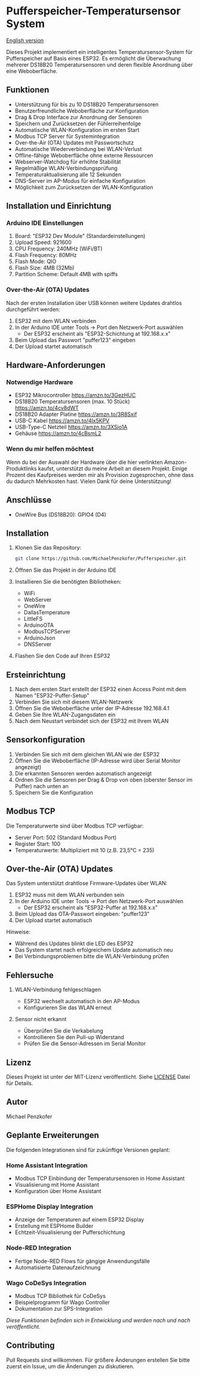 # Pufferspeicher-Temperatursensor System

[English version](README.en.md)

Dieses Projekt implementiert ein intelligentes Temperatursensor-System für Pufferspeicher auf Basis eines ESP32. Es ermöglicht die Überwachung mehrerer DS18B20 Temperatursensoren und deren flexible Anordnung über eine Weboberfläche.

## Funktionen

- Unterstützung für bis zu 10 DS18B20 Temperatursensoren
- Benutzerfreundliche Weboberfläche zur Konfiguration
- Drag & Drop Interface zur Anordnung der Sensoren
- Speichern und Zurücksetzen der Fühlerreihenfolge
- Automatische WLAN-Konfiguration im ersten Start
- Modbus TCP Server für Systemintegration
- Over-the-Air (OTA) Updates mit Passwortschutz
- Automatische Wiederverbindung bei WLAN-Verlust
- Offline-fähige Weboberfläche ohne externe Ressourcen
- Webserver-Watchdog für erhöhte Stabilität
- Regelmäßige WLAN-Verbindungsprüfung
- Temperaturaktualisierung alle 12 Sekunden
- DNS-Server im AP-Modus für einfache Konfiguration
- Möglichkeit zum Zurücksetzen der WLAN-Konfiguration

## Installation und Einrichtung

### Arduino IDE Einstellungen

1. Board: "ESP32 Dev Module" (Standardeinstellungen)
2. Upload Speed: 921600
3. CPU Frequency: 240MHz (WiFi/BT)
4. Flash Frequency: 80MHz
5. Flash Mode: QIO
6. Flash Size: 4MB (32Mb)
7. Partition Scheme: Default 4MB with spiffs

### Over-the-Air (OTA) Updates

Nach der ersten Installation über USB können weitere Updates drahtlos durchgeführt werden:

1. ESP32 mit dem WLAN verbinden
2. In der Arduino IDE unter Tools -> Port den Netzwerk-Port auswählen
   - Der ESP32 erscheint als "ESP32-Schichtung at 192.168.x.x"
3. Beim Upload das Passwort "puffer123" eingeben
4. Der Upload startet automatisch

## Hardware-Anforderungen

### Notwendige Hardware

- ESP32 Mikrocontroller https://amzn.to/3GezHUC
- DS18B20 Temperatursensoren (max. 10 Stück) https://amzn.to/4cv8dWT
- DS18B20 Adapter Platine https://amzn.to/3R8Sxif
- USB-C Kabel https://amzn.to/4lx5KPV
- USB-Type-C Netzteil https://amzn.to/3XSio1A
- Gehäuse https://amzn.to/4cBsmL2

### Wenn du mir helfen möchtest

Wenn du bei der Auswahl der Hardware über die hier verlinkten Amazon-Produktlinks kaufst, unterstützt du meine Arbeit an diesem Projekt. Einige Prozent des Kaufpreises werden mir als Provision zugesprochen, ohne dass du dadurch Mehrkosten hast. Vielen Dank für deine Unterstützung!

## Anschlüsse

- OneWire Bus (DS18B20): GPIO4 (D4)

## Installation

1. Klonen Sie das Repository:
   ```bash
   git clone https://github.com/MichaelPenzkofer/Pufferspeicher.git
   ```

2. Öffnen Sie das Projekt in der Arduino IDE

3. Installieren Sie die benötigten Bibliotheken:
   - WiFi
   - WebServer
   - OneWire
   - DallasTemperature
   - LittleFS
   - ArduinoOTA
   - ModbusTCPServer
   - ArduinoJson
   - DNSServer

4. Flashen Sie den Code auf Ihren ESP32

## Ersteinrichtung

1. Nach dem ersten Start erstellt der ESP32 einen Access Point mit dem Namen "ESP32-Puffer-Setup"
2. Verbinden Sie sich mit diesem WLAN-Netzwerk
3. Öffnen Sie die Weboberfläche unter der IP-Adresse 192.168.4.1
4. Geben Sie Ihre WLAN-Zugangsdaten ein
5. Nach dem Neustart verbindet sich der ESP32 mit Ihrem WLAN

## Sensorkonfiguration

1. Verbinden Sie sich mit dem gleichen WLAN wie der ESP32
2. Öffnen Sie die Weboberfläche (IP-Adresse wird über Serial Monitor angezeigt)
3. Die erkannten Sensoren werden automatisch angezeigt
4. Ordnen Sie die Sensoren per Drag & Drop von oben (oberster Sensor im Puffer) nach unten an
5. Speichern Sie die Konfiguration

## Modbus TCP

Die Temperaturwerte sind über Modbus TCP verfügbar:
- Server Port: 502 (Standard Modbus Port)
- Register Start: 100
- Temperaturwerte: Multipliziert mit 10 (z.B. 23,5°C = 235)

## Over-the-Air (OTA) Updates

Das System unterstützt drahtlose Firmware-Updates über WLAN:

1. ESP32 muss mit dem WLAN verbunden sein
2. In der Arduino IDE unter Tools -> Port den Netzwerk-Port auswählen
   - Der ESP32 erscheint als "ESP32-Puffer at 192.168.x.x"
3. Beim Upload das OTA-Passwort eingeben: "puffer123"
4. Der Upload startet automatisch

Hinweise:
- Während des Updates blinkt die LED des ESP32
- Das System startet nach erfolgreichem Update automatisch neu
- Bei Verbindungsproblemen bitte die WLAN-Verbindung prüfen

## Fehlersuche

1. WLAN-Verbindung fehlgeschlagen
   - ESP32 wechselt automatisch in den AP-Modus
   - Konfigurieren Sie das WLAN erneut

2. Sensor nicht erkannt
   - Überprüfen Sie die Verkabelung
   - Kontrollieren Sie den Pull-up Widerstand
   - Prüfen Sie die Sensor-Adressen im Serial Monitor

## Lizenz

Dieses Projekt ist unter der MIT-Lizenz veröffentlicht. Siehe [LICENSE](LICENSE) Datei für Details.

## Autor

Michael Penzkofer

## Geplante Erweiterungen

Die folgenden Integrationen sind für zukünftige Versionen geplant:

### Home Assistant Integration
- Modbus TCP Einbindung der Temperatursensoren in Home Assistant
- Visualisierung mit Home Assistant
- Konfiguration über Home Assistant

### ESPHome Display Integration
- Anzeige der Temperaturen auf einem ESP32 Display
- Erstellung mit ESPHome Builder
- Echtzeit-Visualisierung der Pufferschichtung

### Node-RED Integration
- Fertige Node-RED Flows für gängige Anwendungsfälle
- Automatisierte Datenaufzeichnung

### Wago CoDeSys Integration
- Modbus TCP Bibliothek für CoDeSys
- Beispielprogramm für Wago Controller
- Dokumentation zur SPS-Integration

*Diese Funktionen befinden sich in Entwicklung und werden nach und nach veröffentlicht.*

## Contributing

Pull Requests sind willkommen. Für größere Änderungen erstellen Sie bitte zuerst ein Issue, um die Änderungen zu diskutieren.